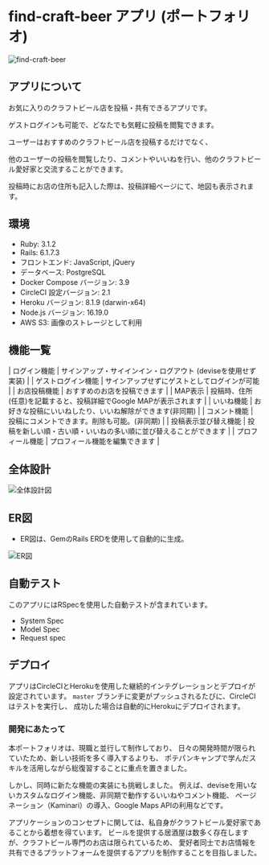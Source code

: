 # find-craft-beer アプリ (ポートフォリオ)

![find-craft-beer](https://github.com/Rinak1210/portfolio_craft_beer/assets/123565603/d7390a9c-5086-48f8-b9e9-9de35b075e01)

## アプリについて

お気に入りのクラフトビール店を投稿・共有できるアプリです。

ゲストログインも可能で、どなたでも気軽に投稿を閲覧できます。

ユーザーはおすすめのクラフトビール店を投稿するだけでなく、

他のユーザーの投稿を閲覧したり、コメントやいいねを行い、他のクラフトビール愛好家と交流することができます。

投稿時にお店の住所も記入した際は、投稿詳細ページにて、地図も表示されます。

## 環境

- Ruby: 3.1.2
- Rails: 6.1.7.3
- フロントエンド: JavaScript, jQuery
- データベース: PostgreSQL
- Docker Compose バージョン: 3.9
- CircleCI 設定バージョン: 2.1
- Heroku バージョン: 8.1.9 (darwin-x64)
- Node.js バージョン: 16.19.0
- AWS S3: 画像のストレージとして利用

## 機能一覧

| ログイン機能       | サインアップ・サイインイン・ログアウト (deviseを使用せず実装)        |
| ゲストログイン機能  | サインアップせずにゲストとしてログインが可能                        |
| お店投稿機能       | おすすめのお店を投稿できます                                     |
| MAP表示           | 投稿時、住所(任意)を記載すると、投稿詳細でGoogle MAPが表示されます   |
| いいね機能         | お好きな投稿にいいねしたり、いいね解除ができます(非同期)             |
| コメント機能       | 投稿にコメントできます。削除も可能。(非同期)                        |
| 投稿表示並び替え機能 | 投稿を新しい順・古い順・いいねの多い順に並び替えることができます       |
| プロフィール機能    | プロフィール機能を編集できます                                    |

## 全体設計

![全体設計図](https://github.com/Rinak1210/portfolio_craft_beer/assets/123565603/20ce09a1-91aa-4e13-9424-6fda76f34ef6)

## ER図

- ER図は、GemのRails ERDを使用して自動的に生成。

![ER図](https://github.com/Rinak1210/portfolio_craft_beer/assets/123565603/6da5e727-ef37-4b42-9409-30dea4432521)

## 自動テスト

このアプリにはRSpecを使用した自動テストが含まれています。

- System Spec
- Model Spec
- Request spec

## デプロイ

アプリはCircleCIとHerokuを使用した継続的インテグレーションとデプロイが設定されています。
`master` ブランチに変更がプッシュされるたびに、CircleCIはテストを実行し、
成功した場合は自動的にHerokuにデプロイされます。


### 開発にあたって

本ポートフォリオは、現職と並行して制作しており、
日々の開発時間が限られていたため、新しい技術を多く導入するよりも、
ポテパンキャンプで学んだスキルを活用しながら総復習することに重点を置きました。

しかし、同時に新たな機能の実装にも挑戦しました。
例えば、deviseを用いないカスタムなログイン機能、非同期で動作するいいねやコメント機能、
ページネーション（Kaminari）の導入、Google Maps APIの利用などです。

アプリケーションのコンセプトに関しては、私自身がクラフトビール愛好家であることから着想を得ています。
ビールを提供する居酒屋は数多く存在しますが、クラフトビール専門のお店は限られているため、
愛好者同士でお店情報を共有できるプラットフォームを提供するアプリを制作することを目指しました。

